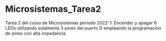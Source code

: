 # Microsistemas_Tarea2
Tarea 2 del curso de Microsistemas periodo 2022-1: Encender y apagar 6 LEDs utilizando solamente 3 pines del puerto D empleando la programacion de pines con alta impedancia.
